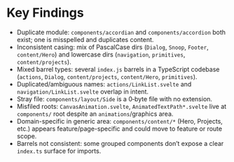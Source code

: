 # Key Findings

- Duplicate module: `components/accordian` and `components/accordion` both exist; one is misspelled and duplicates content.
- Inconsistent casing: mix of PascalCase dirs (`Dialog`, `Snoop`, `Footer`, `content/Hero`) and lowercase dirs (`navigation`, `primitives`, `content/projects`).
- Mixed barrel types: several `index.js` barrels in a TypeScript codebase (`actions`, `Dialog`, `content/projects`, `content/Hero`, `primitives`).
- Duplicated/ambiguous names: `actions/LinkList.svelte` and `navigation/LinkList.svelte` overlap in intent.
- Stray file: `components/layout/Side` is a 0‑byte file with no extension.
- Misfiled roots: `CanvasAnimation.svelte`, `AnimatedTextPath*.svelte` live at `components/` root despite an `animations`/graphics area.
- Domain-specific in generic area: `components/content/*` (Hero, Projects, etc.) appears feature/page-specific and could move to feature or route scope.
- Barrels not consistent: some grouped components don’t expose a clear `index.ts` surface for imports.

